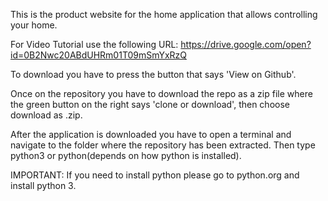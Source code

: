 This is the product website for the home application that allows controlling your home.

For Video Tutorial use the following URL:
https://drive.google.com/open?id=0B2Nwc20ABdUHRm01T09mSmYxRzQ



To download you have to press the button that says 'View on Github'.

Once on the repository you have to download the repo as a zip file where the green button on the right says 'clone or download', then choose download as .zip.

After the application is downloaded you have to open a terminal and navigate to the folder where the repository has been extracted. Then type python3 or python(depends on how python is installed). 

IMPORTANT: If you need to install python please go to python.org and install python 3.
